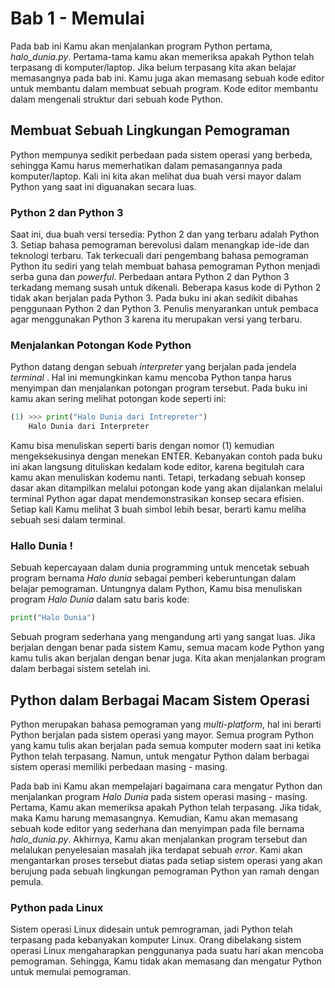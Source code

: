 # Bab 1 - Memulai

Pada bab ini Kamu akan menjalankan program Python pertama, *halo_dunia.py*. Pertama-tama kamu akan memeriksa apakah Python telah terpasang di komputer/laptop. Jika belum terpasang kita akan belajar memasangnya pada bab ini. Kamu juga akan memasang sebuah kode editor untuk membantu dalam membuat sebuah program. Kode editor membantu dalam mengenali struktur dari sebuah kode Python.

## Membuat Sebuah Lingkungan Pemograman

Python mempunya sedikit perbedaan pada sistem operasi yang berbeda, sehingga Kamu  harus memerhatikan dalam pemasangannya pada komputer/laptop. Kali ini kita akan melihat dua buah versi mayor dalam Python yang saat ini diguanakan secara luas.

### Python 2 dan Python 3

Saat ini, dua buah versi tersedia: Python 2 dan yang terbaru adalah Python 3. Setiap bahasa pemograman berevolusi dalam menangkap ide-ide dan teknologi terbaru. Tak terkecuali dari pengembang bahasa pemograman Python itu sediri yang telah membuat bahasa pemograman Python menjadi serba guna dan *powerful*. Perbedaan antara Python 2 dan Python 3 terkadang memang susah untuk dikenali. Beberapa kasus kode di Python 2 tidak akan berjalan pada Python 3. Pada buku ini akan sedikit dibahas penggunaan Python 2 dan Python 3. Penulis menyarankan untuk pembaca agar menggunakan Python 3 karena itu merupakan versi yang terbaru.

### Menjalankan Potongan Kode Python

Python datang dengan sebuah *interpreter* yang berjalan pada jendela *terminal* . Hal ini memungkinkan kamu mencoba Python tanpa harus menyimpan dan menjalankan potongan program tersebut. Pada buku ini kamu akan sering melihat potongan kode seperti ini:

```python
(1) >>> print("Halo Dunia dari Intrepreter")
    Halo Dunia dari Interpreter
```
Kamu bisa menuliskan seperti baris dengan nomor (1) kemudian mengeksekusinya dengan menekan ENTER. Kebanyakan contoh pada buku ini akan langsung dituliskan kedalam kode editor, karena begitulah cara kamu akan menuliskan kodemu nanti. Tetapi, terkadang sebuah konsep dasar akan ditampilkan melalui potongan kode yang akan dijalankan melalui terminal Python agar dapat mendemonstrasikan konsep secara efisien. Setiap kali Kamu melihat 3 buah simbol lebih besar, berarti kamu meliha sebuah sesi dalam terminal.

### Hallo Dunia !

Sebuah kepercayaan dalam dunia programming untuk mencetak sebuah program bernama *Halo dunia* sebagai pemberi keberuntungan dalam belajar pemograman. Untungnya dalam Python, Kamu bisa menuliskan program *Halo Dunia* dalam satu baris kode:

```python
print("Halo Dunia")
```  
Sebuah program sederhana yang mengandung arti yang sangat luas. Jika berjalan dengan benar pada sistem Kamu, semua macam kode Python yang kamu tulis akan berjalan dengan benar juga. Kita akan menjalankan program dalam berbagai sistem setelah ini.

## Python dalam Berbagai Macam Sistem Operasi

Python merupakan bahasa pemograman yang *multi-platform*, hal ini berarti Python berjalan pada sistem operasi yang mayor. Semua program Python yang kamu tulis akan berjalan pada semua komputer modern saat ini ketika Python telah terpasang. Namun, untuk mengatur Python dalam berbagai sistem operasi memiliki perbedaan masing - masing. 

Pada bab ini Kamu akan mempelajari bagaimana cara mengatur Python dan menjalankan program *Halo Dunia* pada sistem operasi masing - masing. Pertama, Kamu akan memeriksa apakah Python telah terpasang. Jika tidak, maka Kamu harung memasangnya. Kemudian, Kamu akan memasang sebuah kode editor yang sederhana dan menyimpan pada file bernama *halo_dunia.py*. Akhirnya, Kamu akan menjalankan program tersebut dan melalukan penyelesaian masalah jika terdapat sebuah *error*. Kami akan mengantarkan proses tersebut diatas pada setiap sistem operasi yang akan berujung pada sebuah lingkungan pemograman Python yan ramah dengan pemula.

### Python pada Linux

Sistem operasi Linux didesain untuk pemrograman, jadi Python telah terpasang pada kebanyakan komputer Linux. Orang dibelakang sistem operasi Linux mengaharapkan penggunanya pada suatu hari akan mencoba pemograman. Sehingga, Kamu tidak akan memasang dan mengatur Python untuk memulai pemograman.

